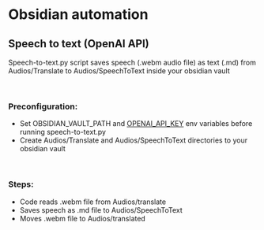 # Obsidian automation

## Speech to text (OpenAI API)

Speech-to-text.py script saves speech (.webm audio file) as text (.md) from Audios/Translate to Audios/SpeechToText inside your obsidian vault

</br>

### Preconfiguration:

* Set OBSIDIAN_VAULT_PATH and [OPENAI_API_KEY](https://platform.openai.com/api-keys) env variables before running speech-to-text.py
* Create Audios/Translate and Audios/SpeechToText directories to your obsidian vault

</br>

### Steps:

* Code reads .webm file from Audios/translate
* Saves speech as .md file to Audios/SpeechToText
* Moves .webm file to Audios/translated
